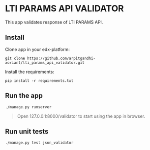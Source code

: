 # LTI PARAMS API VALIDATOR


This app validates response of LTI PARAMS API.


Install
-------
Clone app in your edx-platform:

    git clone https://github.com/arpitgandhi-xoriant/lti_params_api_validator.git
    
Install the requirements:

    pip install -r requirements.txt
    

Run the app
---
    
    ./manage.py runserver


> Open 127.0.0.1:8000/validator to start using the app in browser.


Run unit tests
---
    
    ./manage.py test json_validator
